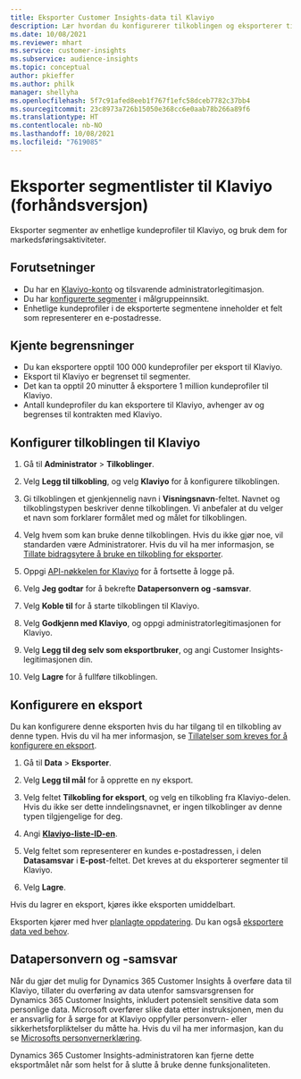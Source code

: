 ```yaml
---
title: Eksporter Customer Insights-data til Klaviyo
description: Lær hvordan du konfigurerer tilkoblingen og eksporterer til Klaviyo.
ms.date: 10/08/2021
ms.reviewer: mhart
ms.service: customer-insights
ms.subservice: audience-insights
ms.topic: conceptual
author: pkieffer
ms.author: philk
manager: shellyha
ms.openlocfilehash: 5f7c91afed8eeb1f767f1efc58dceb7782c37bb4
ms.sourcegitcommit: 23c8973a726b15050e368cc6e0aab78b266a89f6
ms.translationtype: HT
ms.contentlocale: nb-NO
ms.lasthandoff: 10/08/2021
ms.locfileid: "7619085"
---
```

# <a name="export-segment-lists-to-klaviyo-preview"></a>Eksporter segmentlister til Klaviyo (forhåndsversjon)

Eksporter segmenter av enhetlige kundeprofiler til Klaviyo, og bruk dem for markedsføringsaktiviteter.

## <a name="prerequisites"></a>Forutsetninger

-   Du har en [Klaviyo-konto](https://www.klaviyo.com/) og tilsvarende administratorlegitimasjon.
-   Du har [konfigurerte segmenter](segments.md) i målgruppeinnsikt.
-   Enhetlige kundeprofiler i de eksporterte segmentene inneholder et felt som representerer en e-postadresse.

## <a name="known-limitations"></a>Kjente begrensninger

- Du kan eksportere opptil 100 000 kundeprofiler per eksport til Klaviyo.
- Eksport til Klaviyo er begrenset til segmenter.
- Det kan ta opptil 20 minutter å eksportere 1 million kundeprofiler til Klaviyo. 
- Antall kundeprofiler du kan eksportere til Klaviyo, avhenger av og begrenses til kontrakten med Klaviyo.

## <a name="set-up-connection-to-klaviyo"></a>Konfigurer tilkoblingen til Klaviyo

1. Gå til **Administrator** > **Tilkoblinger**.

1. Velg **Legg til tilkobling**, og velg **Klaviyo** for å konfigurere tilkoblingen.

1. Gi tilkoblingen et gjenkjennelig navn i **Visningsnavn**-feltet. Navnet og tilkoblingstypen beskriver denne tilkoblingen. Vi anbefaler at du velger et navn som forklarer formålet med og målet for tilkoblingen.

1. Velg hvem som kan bruke denne tilkoblingen. Hvis du ikke gjør noe, vil standarden være Administratorer. Hvis du vil ha mer informasjon, se [Tillate bidragsytere å bruke en tilkobling for eksporter](connections.md#allow-contributors-to-use-a-connection-for-exports).

1. Oppgi [API-nøkkelen for Klaviyo](https://help.klaviyo.com/hc/articles/115005062267-How-to-Manage-Your-Account-s-API-Keys) for å fortsette å logge på. 

1. Velg **Jeg godtar** for å bekrefte **Datapersonvern og -samsvar**.

1. Velg **Koble til** for å starte tilkoblingen til Klaviyo.

1. Velg **Godkjenn med Klaviyo**, og oppgi administratorlegitimasjonen for Klaviyo.

1. Velg **Legg til deg selv som eksportbruker**, og angi Customer Insights-legitimasjonen din.

1. Velg **Lagre** for å fullføre tilkoblingen.

## <a name="configure-an-export"></a>Konfigurere en eksport

Du kan konfigurere denne eksporten hvis du har tilgang til en tilkobling av denne typen. Hvis du vil ha mer informasjon, se [Tillatelser som kreves for å konfigurere en eksport](export-destinations.md#set-up-a-new-export).

1. Gå til **Data** > **Eksporter**.

1. Velg **Legg til mål** for å opprette en ny eksport.

1. Velg feltet **Tilkobling for eksport**, og velg en tilkobling fra Klaviyo-delen. Hvis du ikke ser dette inndelingsnavnet, er ingen tilkoblinger av denne typen tilgjengelige for deg.

1. Angi [**Klaviyo-liste-ID-en**](https://help.klaviyo.com/hc/articles/115005078647-How-to-Find-a-List-ID).     

3. Velg feltet som representerer en kundes e-postadressen, i delen **Datasamsvar** i **E-post**-feltet. Det kreves at du eksporterer segmenter til Klaviyo.

1. Velg **Lagre**.

Hvis du lagrer en eksport, kjøres ikke eksporten umiddelbart.

Eksporten kjører med hver [planlagte oppdatering](system.md#schedule-tab). Du kan også [eksportere data ved behov](export-destinations.md#run-exports-on-demand). 


## <a name="data-privacy-and-compliance"></a>Datapersonvern og -samsvar

Når du gjør det mulig for Dynamics 365 Customer Insights å overføre data til Klaviyo, tillater du overføring av data utenfor samsvarsgrensen for Dynamics 365 Customer Insights, inkludert potensielt sensitive data som personlige data. Microsoft overfører slike data etter instruksjonen, men du er ansvarlig for å sørge for at Klaviyo oppfyller personvern- eller sikkerhetsforpliktelser du måtte ha. Hvis du vil ha mer informasjon, kan du se [Microsofts personvernerklæring](https://go.microsoft.com/fwlink/?linkid=396732).

Dynamics 365 Customer Insights-administratoren kan fjerne dette eksportmålet når som helst for å slutte å bruke denne funksjonaliteten.
